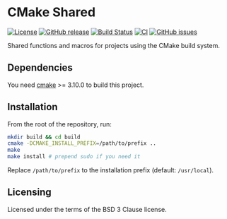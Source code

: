CMake Shared
============

[![License](https://img.shields.io/badge/License-BSD%203--Clause-blue.svg)](https://opensource.org/licenses/BSD-3-Clause)
[![GitHub release](https://img.shields.io/github/release/lirios/cmake-shared.svg)](https://github.com/lirios/cmake-shared)
[![Build Status](https://travis-ci.org/lirios/cmake-shared.svg?branch=develop)](https://travis-ci.org/lirios/cmake-shared)
[![CI](https://github.com/lirios/cmake-shared/workflows/CI/badge.svg?branch=develop)](https://github.com/lirios/cmake-shared/actions?query=workflow%3ACI)
[![GitHub issues](https://img.shields.io/github/issues/lirios/cmake-shared.svg)](https://github.com/lirios/cmake-shared/issues)

Shared functions and macros for projects using the CMake build system.

## Dependencies

You need [cmake](https://cmake.org/) >= 3.10.0 to build this project.

## Installation

From the root of the repository, run:

```sh
mkdir build && cd build
cmake -DCMAKE_INSTALL_PREFIX=/path/to/prefix ..
make
make install # prepend sudo if you need it
```

Replace `/path/to/prefix` to the installation prefix (default: `/usr/local`).

## Licensing

Licensed under the terms of the BSD 3 Clause license.
